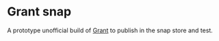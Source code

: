# Grant snap

A prototype unofficial build of [Grant](https://github.com/anchore/grant) to publish
in the snap store and test.
